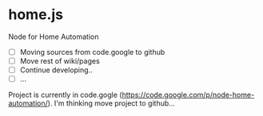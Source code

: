home.js
=======

Node for Home Automation

- [ ] Moving sources from code.google to github
- [ ] Move rest of wiki/pages
- [ ] Continue developing..
- [ ] ...

Project is currently in code.gogle (https://code.google.com/p/node-home-automation/). 
I'm thinking move project to github...
